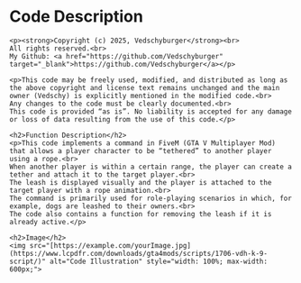 <!DOCTYPE html>
<html lang="en">
<head>
    <meta charset="UTF-8">
    <meta name="viewport" content="width=device-width, initial-scale=1.0">
    <title>Code Description</title>
</head>
<body>
    <h1>Code Description</h1>

    <p><strong>Copyright (c) 2025, Vedschyburger</strong><br>
    All rights reserved.<br>
    My Github: <a href="https://github.com/Vedschyburger" target="_blank">https://github.com/Vedschyburger</a></p>

    <p>This code may be freely used, modified, and distributed as long as the above copyright and license text remains unchanged and the main owner (Vedschy) is explicitly mentioned in the modified code.<br>
    Any changes to the code must be clearly documented.<br>
    This code is provided “as is”. No liability is accepted for any damage or loss of data resulting from the use of this code.</p>

    <h2>Function Description</h2>
    <p>This code implements a command in FiveM (GTA V Multiplayer Mod) that allows a player character to be “tethered” to another player using a rope.<br>
    When another player is within a certain range, the player can create a tether and attach it to the target player.<br>
    The leash is displayed visually and the player is attached to the target player with a rope animation.<br>
    The command is primarily used for role-playing scenarios in which, for example, dogs are leashed to their owners.<br>
    The code also contains a function for removing the leash if it is already active.</p>

    <h2>Image</h2>
    <img src="[https://example.com/yourImage.jpg](https://www.lcpdfr.com/downloads/gta4mods/scripts/1706-vdh-k-9-script/)" alt="Code Illustration" style="width: 100%; max-width: 600px;">
</body>
</html>
